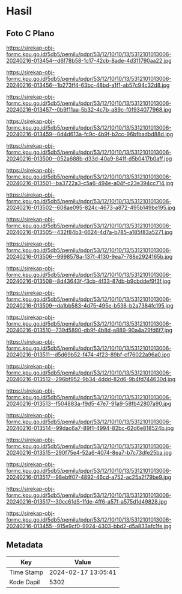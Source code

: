 # Hasil

## Foto C Plano

https://sirekap-obj-formc.kpu.go.id/5db5/pemilu/pdpr/53/12/10/10/13/5312101013006-20240216-013454--d6f78b58-1c17-42cb-8ade-4d311790aa22.jpg

https://sirekap-obj-formc.kpu.go.id/5db5/pemilu/pdpr/53/12/10/10/13/5312101013006-20240216-013456--1b273ff4-63bc-48bd-a1f1-ab57c94c32d8.jpg

https://sirekap-obj-formc.kpu.go.id/5db5/pemilu/pdpr/53/12/10/10/13/5312101013006-20240216-013457--0b9f11aa-5b32-4c7b-a89c-f0f934077968.jpg

https://sirekap-obj-formc.kpu.go.id/5db5/pemilu/pdpr/53/12/10/10/13/5312101013006-20240216-013459--0d4d613a-fc9c-4b9f-b2cc-96bfbadbd88d.jpg

https://sirekap-obj-formc.kpu.go.id/5db5/pemilu/pdpr/53/12/10/10/13/5312101013006-20240216-013500--052a688b-d33d-40a9-841f-d5b0417b0aff.jpg

https://sirekap-obj-formc.kpu.go.id/5db5/pemilu/pdpr/53/12/10/10/13/5312101013006-20240216-013501--ba3722a3-c5a6-494e-a04f-c23e394cc714.jpg

https://sirekap-obj-formc.kpu.go.id/5db5/pemilu/pdpr/53/12/10/10/13/5312101013006-20240216-013502--608ae095-824c-4673-a872-495b149be195.jpg

https://sirekap-obj-formc.kpu.go.id/5db5/pemilu/pdpr/53/12/10/10/13/5312101013006-20240216-013505--432f84b3-6624-4d7a-b785-a185f83a5271.jpg

https://sirekap-obj-formc.kpu.go.id/5db5/pemilu/pdpr/53/12/10/10/13/5312101013006-20240216-013506--9998578a-137f-4130-9ea7-788e2924165b.jpg

https://sirekap-obj-formc.kpu.go.id/5db5/pemilu/pdpr/53/12/10/10/13/5312101013006-20240216-013508--8d43643f-f3cb-4f33-87db-b9cbddef9f3f.jpg

https://sirekap-obj-formc.kpu.go.id/5db5/pemilu/pdpr/53/12/10/10/13/5312101013006-20240216-013509--da1bb583-4d75-495e-b538-b2a7384fc195.jpg

https://sirekap-obj-formc.kpu.go.id/5db5/pemilu/pdpr/53/12/10/10/13/5312101013006-20240216-013510--739d5890-db9f-4b8d-a889-90a4a29fd6f7.jpg

https://sirekap-obj-formc.kpu.go.id/5db5/pemilu/pdpr/53/12/10/10/13/5312101013006-20240216-013511--d5d69b52-f474-4f23-89bf-cf76022a96a0.jpg

https://sirekap-obj-formc.kpu.go.id/5db5/pemilu/pdpr/53/12/10/10/13/5312101013006-20240216-013512--296bf952-9b34-4ddd-82d6-9b4fd744630d.jpg

https://sirekap-obj-formc.kpu.go.id/5db5/pemilu/pdpr/53/12/10/10/13/5312101013006-20240216-013513--f504883a-f9d5-47e7-91a9-58fb42807a90.jpg

https://sirekap-obj-formc.kpu.go.id/5db5/pemilu/pdpr/53/12/10/10/13/5312101013006-20240216-013514--99dac6a7-89f1-4994-82bc-62d6e818524b.jpg

https://sirekap-obj-formc.kpu.go.id/5db5/pemilu/pdpr/53/12/10/10/13/5312101013006-20240216-013515--290f75e4-52a6-4074-8ea7-b7c73dfe25ba.jpg

https://sirekap-obj-formc.kpu.go.id/5db5/pemilu/pdpr/53/12/10/10/13/5312101013006-20240216-013517--98ebff07-4892-46cd-a752-ac25a2f79be9.jpg

https://sirekap-obj-formc.kpu.go.id/5db5/pemilu/pdpr/53/12/10/10/13/5312101013006-20240216-013517--30cc61d5-1fde-4ff6-a57f-a575d1d49828.jpg

https://sirekap-obj-formc.kpu.go.id/5db5/pemilu/pdpr/53/12/10/10/13/5312101013006-20240216-013455--915e9cf0-9924-4303-bbd2-d5a833afc1fe.jpg


## Metadata

| Key        | Value               |
| ---------- | ------------------- |
| Time Stamp | 2024-02-17 13:05:41 |
| Kode Dapil | 5302                |



